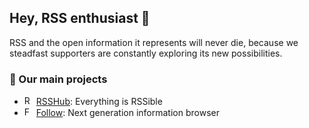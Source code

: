 ## Hey, RSS enthusiast 👋

RSS and the open information it represents will never die, because we steadfast supporters are constantly exploring its new possibilities.

### 🧡 Our main projects

- <img src="https://docs.rsshub.app/img/logo.png" alt="RSSHub" width="15"> [RSSHub](https://github.com/DIYgod/RSSHub): Everything is RSSible
- <img src="https://github.com/RSSNext/follow/assets/41265413/c6c02ad5-cddc-46f5-8420-a47afe1c82fe" alt="Follow" width="15"> [Follow](https://github.com/RSSNext/follow): Next generation information browser
